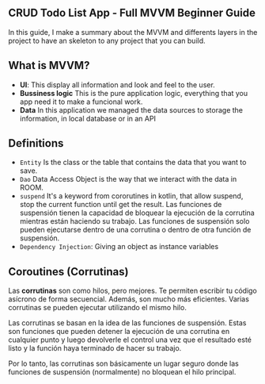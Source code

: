## CRUD Todo List App - Full MVVM Beginner Guide

In this guide, I make a summary about the MVVM and differents layers in the project to have an skeleton to any project that you can build.

## What is MVVM?

- **UI**: This display all information and look and feel to the user.
- **Bussiness logic** This is the pure application logic, everything that you app need it to make a funcional work.
- **Data** In this application we managed the data sources to storage the information, in local database or in an API


## Definitions

- `Entity` Is the class or the table that contains the data that you want to save.
- `Dao` Data Access Object is the way that we interact with the data in ROOM.
- `suspend` It's a keyword from cororutines in kotlin, that allow suspend, stop the current function until get the result. Las funciones de suspensión tienen la capacidad de bloquear la ejecución de la corrutina mientras están haciendo su trabajo. Las funciones de suspensión solo pueden ejecutarse dentro de una corrutina o dentro de otra función de suspensión.
- `Dependency Injection`: Giving an object as instance variables

## Coroutines (Corrutinas)

Las **corrutinas** son como hilos, pero mejores. Te permiten escribir tu código asícrono de forma secuencial. Además, son mucho más eficientes. Varias corrutinas se pueden ejecutar utilizando el mismo hilo.

Las corrutinas se basan en la idea de las funciones de suspensión. Estas son funciones que pueden detener la ejecución de una corrutina en cualquier punto y luego devolverle el control una vez que el resultado esté listo y la función haya terminado de hacer su trabajo.

Por lo tanto, las corrutinas son básicamente un lugar seguro donde las funciones de suspensión (normalmente) no bloquean el hilo principal.

